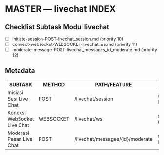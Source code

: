 # MASTER — livechat INDEX

## Checklist Subtask Modul livechat
- [ ] initiate-session-POST-livechat_session.md (priority 10)
- [ ] connect-websocket-WEBSOCKET-livechat_ws.md (priority 11)
- [ ] moderate-message-POST-livechat_messages_id_moderate.md (priority 12)

## Metadata
| SUBTASK | METHOD | PATH/FEATURE | FILE | PRIORITY | DEPENDENCIES |
|---|---|---|---|---:|---|
| Inisiasi Sesi Live Chat | POST | /livechat/session | initiate-session-POST-livechat_session.md | 10 | - |
| Koneksi WebSocket Live Chat | WEBSOCKET | /livechat/ws | connect-websocket-WEBSOCKET-livechat_ws.md | 11 | `initiate-session-POST-livechat_session.md` |
| Moderasi Pesan Live Chat | POST | /livechat/messages/{id}/moderate | moderate-message-POST-livechat_messages_id_moderate.md | 12 | `auth/admin-login` |
